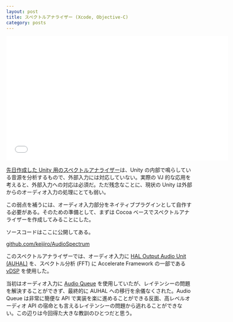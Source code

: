 ```yaml
---
layout: post
title: スペクトルアナライザー (Xcode, Objective-C)
category: posts
---
```


<div class="videoframe"><iframe src="//player.vimeo.com/video/77549498" width="600" height="337" frameborder="0" webkitallowfullscreen mozallowfullscreen allowfullscreen></iframe></div>

[先日作成した Unity 用のスペクトルアナライザー](http://keijiro.github.io/posts/unity_audio_spectrum/)は、Unity の内部で鳴らしている音源を分析するもので、外部入力には対応していない。実際の VJ 的な応用を考えると、外部入力への対応は必須だ。ただ残念なことに、現状の Unity は外部からのオーディオ入力の処理にとても弱い。

この弱点を補うには、オーディオ入力部分をネイティブプラグインとして自作する必要がある。そのための準備として、まずは Cocoa ベースでスペクトルアナライザーを作成してみることにした。

ソースコードはここに公開してある。

[github.com/keijiro/AudioSpectrum](https://github.com/keijiro/AudioSpectrum)

このスペクトルアナライザーでは、オーディオ入力に [HAL Output Audio Unit (AUHAL)](https://developer.apple.com/library/mac/technotes/tn2091/_index.html) を、スペクトル分析 (FFT) に Accelerate Framework の一部である [vDSP](https://developer.apple.com/library/mac/documentation/Performance/Conceptual/vDSP_Programming_Guide/Introduction/Introduction.html#//apple_ref/doc/uid/TP40005147) を使用した。

当初はオーディオ入力に [Audio Queue](https://developer.apple.com/library/mac/documentation/MusicAudio/Conceptual/AudioQueueProgrammingGuide/Introduction/Introduction.html) を使用していたが、レイテンシーの問題を解決することができず、最終的に AUHAL への移行を余儀なくされた。Audio Queue は非常に簡便な API で実装を楽に進めることができる反面、高レベルオーディオ API の宿命とも言えるレイテンシーの問題から逃れることができない。この辺りは今回得た大きな教訓のひとつだと思う。
